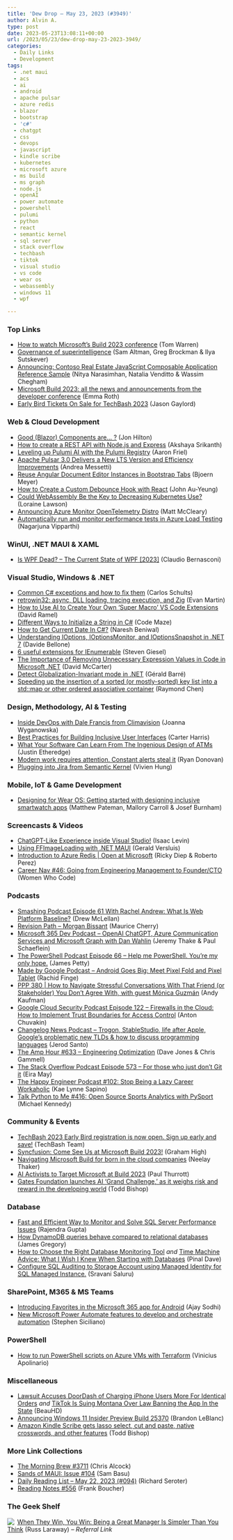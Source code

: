 ```yaml
---
title: 'Dew Drop – May 23, 2023 (#3949)'
author: Alvin A.
type: post
date: 2023-05-23T13:08:11+00:00
url: /2023/05/23/dew-drop-may-23-2023-3949/
categories:
  - Daily Links
  - Development
tags:
  - .net maui
  - acs
  - ai
  - android
  - apache pulsar
  - azure redis
  - blazor
  - bootstrap
  - 'c#'
  - chatgpt
  - css
  - devops
  - javascript
  - kindle scribe
  - kubernetes
  - microsoft azure
  - ms build
  - ms graph
  - node.js
  - openAI
  - power automate
  - powershell
  - pulumi
  - python
  - react
  - semantic kernel
  - sql server
  - stack overflow
  - techbash
  - tiktok
  - visual studio
  - vs code
  - wear os
  - webassembly
  - windows 11
  - wpf

---
```

### <a name="top"></a>Top Links

  * <a href="https://www.theverge.com/2023/5/23/23732550/microsoft-build-how-to-watch-livestream" target="_blank" rel="noopener">How to watch Microsoft’s Build 2023 conference</a> (Tom Warren)
  * <a href="https://openai.com/blog/governance-of-superintelligence" target="_blank" rel="noopener">Governance of superintelligence</a> (Sam Altman, Greg Brockman & Ilya Sutskever)
  * <a href="https://techcommunity.microsoft.com/t5/apps-on-azure-blog/announcing-contoso-real-estate-javascript-composable-application/ba-p/3827097" target="_blank" rel="noopener">Announcing: Contoso Real Estate JavaScript Composable Application Reference Sample</a> (Nitya Narasimhan, Natalia Venditto & Wassim Chegham)
  * <a href="https://www.theverge.com/23732609/microsoft-build-2023-news-announcements-ai" target="_blank" rel="noopener">Microsoft Build 2023: all the news and announcements from the developer conference</a> (Emma Roth)
  * <a href="https://www.jasongaylord.com/blog/2023/05/22/techbash-2023-early-bird-tickets" target="_blank" rel="noopener">Early Bird Tickets On Sale for TechBash 2023</a> (Jason Gaylord)



### <a name="web"></a>Web & Cloud Development

  * <a href="https://jonhilton.net/good-blazor-components/" target="_blank" rel="noopener">Good (Blazor) Components are&#8230; ?</a> (Jon Hilton)
  * <a href="https://blog.postman.com/how-to-create-a-rest-api-with-node-js-and-express/" target="_blank" rel="noopener">How to create a REST API with Node.js and Express</a> (Akshaya Srikanth)
  * <a href="https://www.pulumi.com/blog/leveling-up-pulumi-ai-with-the-pulumi-registry/" target="_blank" rel="noopener">Leveling up Pulumi AI with the Pulumi Registry</a> (Aaron Friel)
  * <a href="https://www.infoq.com/news/2023/05/apache-pulsar-messaging/?utm_campaign=infoq_content&utm_source=infoq&utm_medium=feed&utm_term=global" target="_blank" rel="noopener">Apache Pulsar 3.0 Delivers a New LTS Version and Efficiency Improvements</a> (Andrea Messetti)
  * <a href="https://www.textcontrol.com/blog/2023/05/22/reuse-angular-document-editor-instances-in-bootstrap-tabs/" target="_blank" rel="noopener">Reuse Angular Document Editor Instances in Bootstrap Tabs</a> (Bjoern Meyer)
  * <a href="https://www.telerik.com/blogs/how-to-create-custom-debounce-hook-react" target="_blank" rel="noopener">How to Create a Custom Debounce Hook with React</a> (John Au-Yeung)
  * <a href="https://thenewstack.io/could-webassembly-be-the-key-to-decreasing-kubernetes-use/" target="_blank" rel="noopener">Could WebAssembly Be the Key to Decreasing Kubernetes Use?</a> (Loraine Lawson)
  * <a href="https://devblogs.microsoft.com/dotnet/azure-monitor-opentelemetry-distro/" target="_blank" rel="noopener">Announcing Azure Monitor OpenTelemetry Distro</a> (Matt McCleary)
  * <a href="https://techcommunity.microsoft.com/t5/apps-on-azure-blog/automatically-run-and-monitor-performance-tests-in-azure-load/ba-p/3827088" target="_blank" rel="noopener">Automatically run and monitor performance tests in Azure Load Testing</a> (Nagarjuna Vipparthi)



### <a name="silverlight"></a>WinUI, .NET MAUI & XAML

  * <a href="https://www.claudiobernasconi.ch/2023/05/23/is-wpf-dead-the-current-state-of-wpf-2023/" target="_blank" rel="noopener">Is WPF Dead? – The Current State of WPF [2023]</a> (Claudio Bernasconi)



### <a name="dotnet"></a>Visual Studio, Windows & .NET

  * <a href="https://raygun.com/blog/common-c-sharp-exceptions/" target="_blank" rel="noopener">Common C# exceptions and how to fix them</a> (Carlos Schults)
  * <a href="https://neugierig.org/software/blog/2023/05/retrowin32-async-dll-tracing-zig.html" target="_blank" rel="noopener">retrowin32: async, DLL loading, tracing execution, and Zig</a> (Evan Martin)
  * <a href="https://visualstudiomagazine.com/articles/2023/05/22/super-macros.aspx" target="_blank" rel="noopener">How to Use AI to Create Your Own &#8216;Super Macro&#8217; VS Code Extensions</a> (David Ramel)
  * <a href="https://code-maze.com/csharp-correctly-initialize-a-string/" target="_blank" rel="noopener">Different Ways to Initialize a String in C#</a> (Code Maze)
  * <a href="https://www.c-sharpcorner.com/article/how-to-get-current-date-in-c-sharp/" target="_blank" rel="noopener">How to Get Current Date In C#?</a> (Naresh Beniwal)
  * <a href="https://code4it.dev/blog/ioptions-ioptionsmonitor-ioptionssnapshot/" target="_blank" rel="noopener">Understanding IOptions, IOptionsMonitor, and IOptionsSnapshot in .NET 7</a> (Davide Bellone)
  * <a href="https://steven-giesel.com/blogPost/1b8eaaef-01a3-4799-9a96-f0d37197d175" target="_blank" rel="noopener">6 useful extensions for IEnumerable</a> (Steven Giesel)
  * <a href="https://dotnettips.wordpress.com/2023/05/22/the-importance-of-removing-unnecessary-expression-values-in-code-in-microsoft-net/" target="_blank" rel="noopener">The Importance of Removing Unnecessary Expression Values in Code in Microsoft .NET</a> (David McCarter)
  * <a href="https://www.meziantou.net/detect-globalization-invariant-mode-in-dotnet.htm?utm_medium=social&utm_source=syndication" target="_blank" rel="noopener">Detect Globalization-Invariant mode in .NET</a> (Gérald Barré)
  * <a href="https://devblogs.microsoft.com/oldnewthing/20230522-00/?p=108226" target="_blank" rel="noopener">Speeding up the insertion of a sorted (or mostly-sorted) key list into a std::map or other ordered associative container</a> (Raymond Chen)



### <a name="design"></a>Design, Methodology, AI & Testing

  * <a href="https://octopus.com/blog/inside-devops-dales-francis" target="_blank" rel="noopener">Inside DevOps with Dale Francis from Climavision</a> (Joanna Wyganowska)
  * <a href="https://www.syncfusion.com/blogs/post/build-inclusive-user-interfaces.aspx" target="_blank" rel="noopener">Best Practices for Building Inclusive User Interfaces</a> (Carter Harris)
  * <a href="https://www.simplethread.com/your-software-can-learn-a-lot-from-atms/" target="_blank" rel="noopener">What Your Software Can Learn From The Ingenious Design of ATMs</a> (Justin Etheredge)
  * <a href="https://stackoverflow.blog/2023/05/22/modern-work-requires-attention-constant-alerts-steal-it/" target="_blank" rel="noopener">Modern work requires attention. Constant alerts steal it</a> (Ryan Donovan)
  * <a href="https://devblogs.microsoft.com/semantic-kernel/plugging-into-jira-from-semantic-kernel/" target="_blank" rel="noopener">Plugging into Jira from Semantic Kernel</a> (Vivien Hung)



### <a name="mobile"></a>Mobile, IoT & Game Development

  * <a href="http://android-developers.googleblog.com/2023/05/designing-for-wear-os-getting-started-designing-inclusive-smartwatch-apps.html" target="_blank" rel="noopener">Designing for Wear OS: Getting started with designing inclusive smartwatch apps</a> (Matthew Pateman, Mallory Carroll & Josef Burnham)



### <a name="videos"></a>Screencasts & Videos

  * <a href="http://www.youtube.com/watch?v=rhDHoUzMO-4" target="_blank" rel="noopener">ChatGPT-Like Experience inside Visual Studio!</a> (Isaac Levin)
  * <a href="http://www.youtube.com/watch?v=sDtx5ORYrmw" target="_blank" rel="noopener">Using FFImageLoading with .NET MAUI</a> (Gerald Versluis)
  * <a href="http://www.youtube.com/watch?v=IukGd9RJzLw" target="_blank" rel="noopener">Introduction to Azure Redis | Open at Microsoft</a> (Ricky Diep & Roberto Perez)
  * <a href="http://www.youtube.com/watch?v=n7YlAO-1eb8" target="_blank" rel="noopener">Career Nav #46: Going from Engineering Management to Founder/CTO</a> (Women Who Code)



### <a name="podcasts"></a>Podcasts

  * <a href="https://smashingmagazine.com/2023/05/smashing-podcast-episode-61/" target="_blank" rel="noopener">Smashing Podcast Episode 61 With Rachel Andrew: What Is Web Platform Baseline?</a> (Drew McLellan)
  * <a href="https://revisionpath.com/morgan-bissant" target="_blank" rel="noopener">Revision Path &#8211; Morgan Bissant</a> (Maurice Cherry)
  * <a href="https://www.m365devpodcast.com/e/open-ai-chat-gpt-azure-communication-services-and-microsoft-graph-with-dan-wahlin/" target="_blank" rel="noopener">Microsoft 365 Dev Podcast &#8211; OpenAI ChatGPT, Azure Communication Services and Microsoft Graph with Dan Wahlin</a> (Jeremy Thake & Paul Schaeflein)
  * <a href="https://powershell.org/2023/05/the-powershell-podcast-episode-66-help-me-powershell-youre-my-only-hope/" target="_blank" rel="noopener">The PowerShell Podcast Episode 66 – Help me PowerShell. You’re my only hope.</a> (James Petty)
  * <a href="https://blog.google/products/pixel/made-by-google-podcast-season-3/" target="_blank" rel="noopener">Made by Google Podcast &#8211; Android Goes Big: Meet Pixel Fold and Pixel Tablet</a> (Rachid Finge)
  * <a href="https://peopleandprojectspodcast.libsyn.com/ppp-380-how-to-navigate-stressful-conversations-with-that-friend-or-stakeholder-you-dont-agree-with-with-guest-mnica-guzmn" target="_blank" rel="noopener">PPP 380 | How to Navigate Stressful Conversations With That Friend (or Stakeholder) You Don&#8217;t Agree With, with guest Mónica Guzmán</a> (Andy Kaufman)
  * <a href="https://cloudsecuritypodcast.libsyn.com/ep122-firewalls-in-the-cloud-how-to-implement-trust-boundaries-for-access-control" target="_blank" rel="noopener">Google Cloud Security Podcast Episode 122 &#8211; Firewalls in the Cloud: How to Implement Trust Boundaries for Access Control</a> (Anton Chuvakin)
  * <a href="https://changelog.com/news/45" target="_blank" rel="noopener">Changelog News Podcast &#8211; Trogon, StableStudio, life after Apple, Google&#8217;s problematic new TLDs & how to discuss programming languages</a> (Jerod Santo)
  * <a href="https://theamphour.com/633-engineering-optimization/?utm_source=rss&utm_medium=rss&utm_campaign=633-engineering-optimization" target="_blank" rel="noopener">The Amp Hour #633 – Engineering Optimization</a> (Dave Jones & Chris Gammell)
  * <a href="https://stackoverflow.blog/2023/05/23/for-those-who-just-dont-git-it-ep-573/" target="_blank" rel="noopener">The Stack Overflow Podcast Episode 573 &#8211; For those who just don’t Git it</a> (Eira May)
  * <a href="https://oasisofcourage.com/102-stop-being-a-lazy-career-workaholic/" target="_blank" rel="noopener">The Happy Engineer Podcast #102: Stop Being a Lazy Career Workaholic</a> (Kae Lynne Sapino)
  * <a href="https://talkpython.fm/episodes/show/416/open-source-sports-analytics-with-pysport" target="_blank" rel="noopener">Talk Python to Me #416: Open Source Sports Analytics with PySport</a> (Michael Kennedy)



### <a name="events"></a>Community & Events

  * <a href="https://www.techbash.com/blog/2023/05/22/techbash-2023-early-bird-registration-is-now-open-sign-up-early-and-save" target="_blank" rel="noopener">TechBash 2023 Early Bird registration is now open. Sign up early and save!</a> (TechBash Team)
  * <a href="https://www.syncfusion.com/blogs/post/microsoft-build-2023.aspx?utm_source=alvinashcraft&utm_medium=email&utm_campaign=alvinashcraft_blog_edmmay23" target="_blank" rel="noopener">Syncfusion: Come See Us at Microsoft Build 2023!</a> (Graham High)
  * <a href="https://techcommunity.microsoft.com/t5/azure-developer-community-blog/navigating-microsoft-build-for-born-in-the-cloud-companies/ba-p/3827763" target="_blank" rel="noopener">Navigating Microsoft Build for born in the cloud companies</a> (Neelay Thaker)
  * <a href="https://www.thurrott.com/microsoft/283436/ai-activists-to-target-microsoft-at-build-2023" target="_blank" rel="noopener">AI Activists to Target Microsoft at Build 2023</a> (Paul Thurrott)
  * <a href="https://www.geekwire.com/2023/gates-foundation-launches-ai-grand-challenge-for-the-developing-world/" target="_blank" rel="noopener">Gates Foundation launches AI ‘Grand Challenge,’ as it weighs risk and reward in the developing world</a> (Todd Bishop)



### <a name="sql"></a>Database

  * <a href="https://www.mssqltips.com/sqlservertip/7661/fast-and-efficient-way-to-monitor-and-solve-sql-server-performance-issues/" target="_blank" rel="noopener">Fast and Efficient Way to Monitor and Solve SQL Server Performance Issues</a> (Rajendra Gupta)
  * <a href="https://www.jagregory.com//writings/dynamodb-queries-vs-relational" target="_blank" rel="noopener">How DynamoDB queries behave compared to relational databases</a> (James Gregory)
  * <a href="https://blog.sqlauthority.com/2023/05/22/how-to-choose-the-right-database-monitoring-tool/?utm_source=rss&utm_medium=rss&utm_campaign=how-to-choose-the-right-database-monitoring-tool" target="_blank" rel="noopener">How to Choose the Right Database Monitoring Tool</a> _and_ <a href="https://blog.sqlauthority.com/2023/05/23/time-machine-advice-what-i-wish-i-knew-when-starting-with-databases/?utm_source=rss&utm_medium=rss&utm_campaign=time-machine-advice-what-i-wish-i-knew-when-starting-with-databases" target="_blank" rel="noopener">Time Machine Advice: What I Wish I Knew When Starting with Databases</a> (Pinal Dave)
  * <a href="https://techcommunity.microsoft.com/t5/azure-sql-blog/configure-sql-auditing-to-storage-account-using-managed-identity/ba-p/3828416" target="_blank" rel="noopener">Configure SQL Auditing to Storage Account using Managed Identity for SQL Managed Instance.</a> (Sravani Saluru)



### <a name="sp"></a>SharePoint, M365 & MS Teams

  * <a href="https://techcommunity.microsoft.com/t5/microsoft-365-blog/introducing-favorites-in-the-microsoft-365-app-for-android/ba-p/3823820" target="_blank" rel="noopener">Introducing Favorites in the Microsoft 365 app for Android</a> (Ajay Sodhi)
  * <a href="https://powerautomate.microsoft.com/en-us/blog/new-microsoft-power-automate-features-to-develop-and-orchestrate-automation/" target="_blank" rel="noopener">New Microsoft Power Automate features to develop and orchestrate automation</a> (Stephen Siciliano)



### <a name="ps"></a>PowerShell

  * <a href="https://techcommunity.microsoft.com/t5/itops-talk-blog/how-to-run-powershell-scripts-on-azure-vms-with-terraform/ba-p/3827573" target="_blank" rel="noopener">How to run PowerShell scripts on Azure VMs with Terraform</a> (Vinicius Apolinario)



### <a name="misc"></a>Miscellaneous

  * <a href="https://apple.slashdot.org/story/23/05/22/219218/lawsuit-accuses-doordash-of-charging-iphone-users-more-for-identical-orders?utm_source=rss1.0mainlinkanon&utm_medium=feed" target="_blank" rel="noopener">Lawsuit Accuses DoorDash of Charging iPhone Users More For Identical Orders</a> _and_ <a href="https://yro.slashdot.org/story/23/05/22/2044236/tiktok-is-suing-montana-over-law-banning-the-app-in-the-state?utm_source=rss1.0mainlinkanon&utm_medium=feed" target="_blank" rel="noopener">TikTok Is Suing Montana Over Law Banning the App In the State</a> (BeauHD)
  * <a href="https://blogs.windows.com/windows-insider/2023/05/22/announcing-windows-11-insider-preview-build-25370/" target="_blank" rel="noopener">Announcing Windows 11 Insider Preview Build 25370</a> (Brandon LeBlanc)
  * <a href="https://www.geekwire.com/2023/amazon-kindle-scribe-gets-lasso-select-cut-and-paste-native-crossword-support-and-other-features/" target="_blank" rel="noopener">Amazon Kindle Scribe gets lasso select, cut and paste, native crosswords, and other features</a> (Todd Bishop)



### <a name="links"></a>More Link Collections

  * <a href="https://blog.cwa.me.uk/2023/05/23/the-morning-brew-3711/" target="_blank" rel="noopener">The Morning Brew #3711</a> (Chris Alcock)
  * <a href="https://www.telerik.com/blogs/sands-maui-issue-104" target="_blank" rel="noopener">Sands of MAUI: Issue #104</a> (Sam Basu)
  * <a href="https://seroter.com/2023/05/22/daily-reading-list-may-22-2023-094/" target="_blank" rel="noopener">Daily Reading List – May 22, 2023 (#094)</a> (Richard Seroter)
  * <a href="https://www.frankysnotes.com/2023/05/reading-notes-556.html" target="_blank" rel="noopener">Reading Notes #556</a> (Frank Boucher)



### <a name="shelf"></a>The Geek Shelf

<a href="https://www.amazon.com/dp/1250279666/?tag=amavin-20" target="_blank" rel="noopener"><img decoding="async" align="left" style="border: 0px currentcolor; border-image: none; float: left; display: inline; background-image: none;" src="https://m.media-amazon.com/images/I/51jhKwV8oRL._SS135_.jpg" border="0" /></a>&nbsp;<a href="https://www.amazon.com/dp/1250279666/?tag=amavin-20" target="_blank" rel="noopener">When They Win, You Win: Being a Great Manager Is Simpler Than You Think</a> (Russ Laraway) _&#8211; Referral Link_
